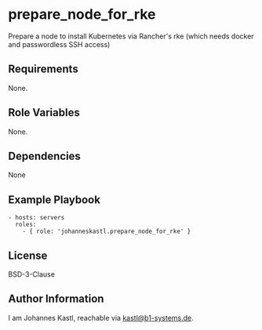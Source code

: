 prepare_node_for_rke
=========

Prepare a node to install Kubernetes via Rancher's rke (which needs docker and passwordless SSH access)

Requirements
------------

None.

Role Variables
--------------

None.

Dependencies
------------

None

Example Playbook
----------------

    - hosts: servers
      roles:
        - { role: 'johanneskastl.prepare_node_for_rke' }

License
-------

BSD-3-Clause

Author Information
------------------

I am Johannes Kastl, reachable via kastl@b1-systems.de.
